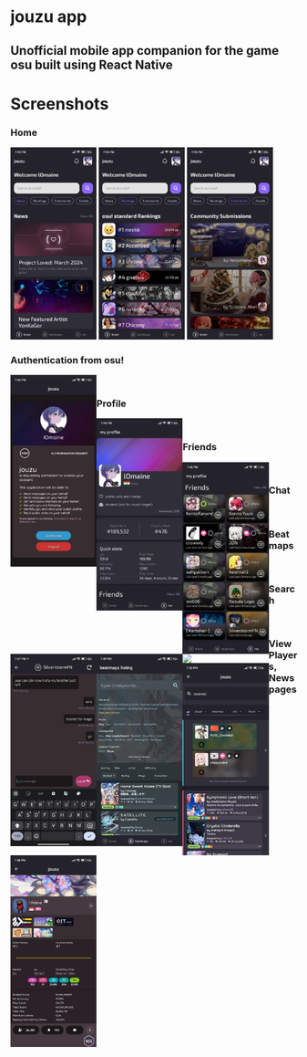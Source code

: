 # jouzu app
## Unofficial mobile app companion for the game osu built using React Native

# Screenshots
### Home
<a href="url"><img src="https://github.com/josephbinoy/jouzu/blob/main/assets/Screenshots/home.jpeg" width="30%" ></a>
<a href="url"><img src="https://github.com/josephbinoy/jouzu/blob/main/assets/Screenshots/rankings.jpeg" width="30%" ></a>
<a href="url"><img src="https://github.com/josephbinoy/jouzu/blob/main/assets/Screenshots/community.jpeg" width="30%" ></a>
<br>


### Authentication from osu!
<a href="url"><img src="https://github.com/josephbinoy/jouzu/blob/main/assets/Screenshots/auth.jpeg" align="left" width="30%" ></a><br>

### Profile
<a href="url"><img src="https://github.com/josephbinoy/jouzu/blob/main/assets/Screenshots/profile.jpeg" align="left" width="30%" ></a><br>

### Friends
<a href="url"><img src="https://github.com/josephbinoy/jouzu/blob/main/assets/Screenshots/friends.jpeg" align="left" width="30%" ></a><br>

### Chat
<a href="url"><img src="https://github.com/josephbinoy/jouzu/blob/main/assets/Screenshots/chat.jpeg" align="left" width="30%" ></a><br>

### Beatmaps
<a href="url"><img src="https://github.com/josephbinoy/jouzu/blob/main/assets/Screenshots/beatmaps_listing.jpeg" align="left" width="30%" ></a>
<a href="url"><img src="https://github.com/josephbinoy/jouzu/blob/main/assets/Screenshots/beatmaps.jpeg" align="left" width="30%" ></a><br>

### Search
<a href="url"><img src="https://github.com/josephbinoy/jouzu/blob/main/assets/Screenshots/search.jpeg" align="left" width="30%" ></a><br>

### View Players, News pages
<a href="url"><img src="https://github.com/josephbinoy/jouzu/blob/main/assets/Screenshots/players.jpeg" align="left" width="30%" ></a>
<br>
